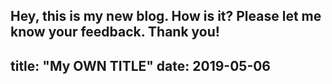 Hey, this is my new blog. How is it? Please let me know your feedback.
Thank you!
---
title: "My OWN TITLE"
date: 2019-05-06
---
